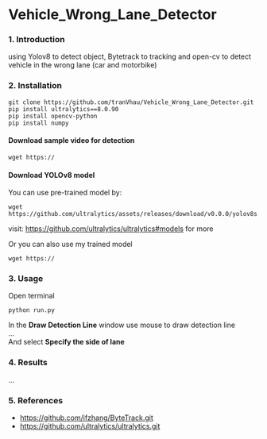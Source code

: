 # Vehicle_Wrong_Lane_Detector

### 1. Introduction

using Yolov8 to detect object, Bytetrack to tracking and open-cv to detect vehicle in the wrong lane (car and motorbike)

### 2. Installation

```
git clone https://github.com/tranVhau/Vehicle_Wrong_Lane_Detector.git
pip install ultralytics==8.0.90
pip install opencv-python
pip install numpy

```

#### Download sample video for detection

```
wget https://

```

#### Download YOLOv8 model

You can use pre-trained model by:

```
wget https://github.com/ultralytics/assets/releases/download/v0.0.0/yolov8s.pt
```

visit: https://github.com/ultralytics/ultralytics#models for more

Or you can also use my trained model

```
wget https://

```

### 3. Usage

Open terminal

```
python run.py
```

In the **Draw Detection Line** window use mouse to draw detection line <br>
...<br>
And select **Specify the side of lane** <br>

### 4. Results

...

### 5. References

- https://github.com/ifzhang/ByteTrack.git <br>
- https://github.com/ultralytics/ultralytics.git
